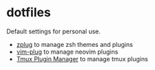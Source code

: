 # dotfiles

Default settings for personal use.

- [zplug](https://github.com/zplug/zplug) to manage zsh themes and plugins
- [vim-plug](https://github.com/junegunn/vim-plug) to manage neovim plugins
- [Tmux Plugin Manager](https://github.com/tmux-plugins/tpm) to manage tmux plugins
